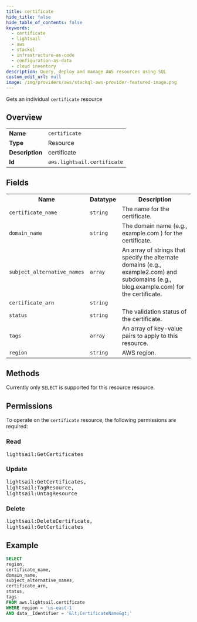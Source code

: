```yaml
---
title: certificate
hide_title: false
hide_table_of_contents: false
keywords:
  - certificate
  - lightsail
  - aws
  - stackql
  - infrastructure-as-code
  - configuration-as-data
  - cloud inventory
description: Query, deploy and manage AWS resources using SQL
custom_edit_url: null
image: /img/providers/aws/stackql-aws-provider-featured-image.png
---
```

Gets an individual <code>certificate</code> resource

## Overview
<table><tbody>
<tr><td><b>Name</b></td><td><code>certificate</code></td></tr>
<tr><td><b>Type</b></td><td>Resource</td></tr>
<tr><td><b>Description</b></td><td>certificate</td></tr>
<tr><td><b>Id</b></td><td><code>aws.lightsail.certificate</code></td></tr>
</tbody></table>

## Fields
<table><tbody>
<tr><th>Name</th><th>Datatype</th><th>Description</th></tr>
<tr><td><code>certificate_name</code></td><td><code>string</code></td><td>The name for the certificate.</td></tr>
<tr><td><code>domain_name</code></td><td><code>string</code></td><td>The domain name (e.g., example.com ) for the certificate.</td></tr>
<tr><td><code>subject_alternative_names</code></td><td><code>array</code></td><td>An array of strings that specify the alternate domains (e.g., example2.com) and subdomains (e.g., blog.example.com) for the certificate.</td></tr>
<tr><td><code>certificate_arn</code></td><td><code>string</code></td><td></td></tr>
<tr><td><code>status</code></td><td><code>string</code></td><td>The validation status of the certificate.</td></tr>
<tr><td><code>tags</code></td><td><code>array</code></td><td>An array of key-value pairs to apply to this resource.</td></tr>
<tr><td><code>region</code></td><td><code>string</code></td><td>AWS region.</td></tr>

</tbody></table>

## Methods
Currently only <code>SELECT</code> is supported for this resource resource.

## Permissions

To operate on the <code>certificate</code> resource, the following permissions are required:

### Read
<pre>
lightsail:GetCertificates</pre>

### Update
<pre>
lightsail:GetCertificates,
lightsail:TagResource,
lightsail:UntagResource</pre>

### Delete
<pre>
lightsail:DeleteCertificate,
lightsail:GetCertificates</pre>


## Example
```sql
SELECT
region,
certificate_name,
domain_name,
subject_alternative_names,
certificate_arn,
status,
tags
FROM aws.lightsail.certificate
WHERE region = 'us-east-1'
AND data__Identifier = '&lt;CertificateName&gt;'
```
